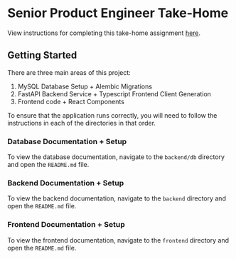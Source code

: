 # Senior Product Engineer Take-Home

View instructions for completing this take-home assignment [here](https://co-helm.notion.site/Senior-Product-Engineer-Take-Home-6e82ec45cc2a46b59a0d9ee3aeb9449c).

## Getting Started

There are three main areas of this project:
1. MySQL Database Setup + Alembic Migrations
2. FastAPI Backend Service + Typescript Frontend Client Generation
3. Frontend code + React Components

To ensure that the application runs correctly, you will need to follow the instructions in 
each of the directories in that order.

### Database Documentation + Setup

To view the database documentation, navigate to the `backend/db` directory and open the `README.md` file.

### Backend Documentation + Setup

To view the backend documentation, navigate to the `backend` directory and open the `README.md` file.

### Frontend Documentation + Setup

To view the frontend documentation, navigate to the `frontend` directory and open the `README.md` file.

